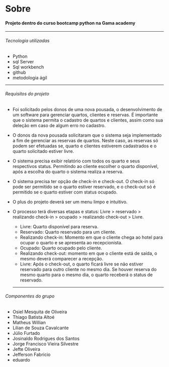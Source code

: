 # Sobre

#### Projeto dentro do curso bootcamp python na Gama academy

---

###### Tecnologia utilizadas

- Python
- sql Server
- Sql workbench
- github
- metodologia ágil

---

###### Requisitos do projeto

- Foi solicitado pelos donos de uma nova pousada, o desenvolvimento de um software para gerenciar quartos, clientes e reservas. É importante que o sistema permita o cadastro de quartos e clientes, assim como sua deleção em caso de algum erro no cadastro.

- O donos da nova pousada solicitaram que o sistema seja implementado a fim de gerenciar as reservas de quartos. Neste caso, as reservas só podem ser efetuadas se, quarto e clientes estiverem cadastrados e o quarto solicitado estiver livre.

- O sistema precisa exibir relatório com todos os quarto e seus respectivos status. Permitindo ao cliente escolher o quarto disponível, após a escolha do quarto o sistema realiza a reserva.

- O sistema precisa ter opção de check-in e check-out. O check-in só pode ser permitido se o quarto estiver reservado, e o check-out só é permitido se o quarto estiver com status ocupado. 

- O plus do projeto deverá ser um menu limpo e intuitivo.

- O processo terá diversas etapas e status: Livre > reservado > realizando check-in > ocupado > realizando check-out > Livre.

  - Livre: Quarto disponível para reserva.
  - Reservado: Quarto reservado para um cliente.
  - Realizando check-in: Momento em que o cliente chega ao hotel para ocupar o quarto e se apresenta ao recepcionista.
  - Ocupado: Quarto ocupado pelo cliente.
  - Realizando check-out: momento em que o cliente está de saída, o mesmo deverá comparecer a recepção.
  - Livre: Após o check-out, o quarto ficará livre se não estiver reservado para outro cliente no mesmo dia. Se houver reserva do mesmo quarto para o mesmo dia, o quarto receberá o status de reservado.

  ---

###### Componentes do grupo

- Osiel Mesquita de Oliveira
- Thiago Batista Altoé
- Matheus Willian 
- Lilian de Souza Cavalcante
- Júlio Furtado
- Josinaldo Rodrigues dos Santos
- Jorge Francisco Vieira Silvestre
- Jefte Oliveira
- Jefferson Fabricio
- eduardo











